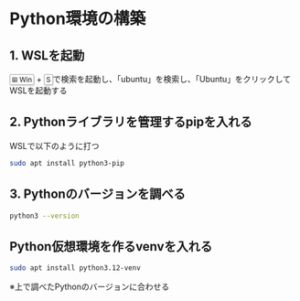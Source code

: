 # Python環境の構築
## 1. WSLを起動

<kbd class="keyboard-key nowrap" lang="en" style="border: 1px solid #aaa; border-radius: 2px; box-shadow: 1px 2px 2px #ddd; background-color: #f9f9f9; background-image: linear-gradient(top, #eee, #f9f9f9, #eee); padding: 1px 3px; font-family: inherit; font-size: 0.85em;"><span class="Unicode">⊞</span> Win</kbd>
+
<kbd class="keyboard-key nowrap" lang="en" style="border: 1px solid #aaa; border-radius: 2px; box-shadow: 1px 2px 2px #ddd; background-color: #f9f9f9; background-image: linear-gradient(top, #eee, #f9f9f9, #eee); padding: 1px 3px; font-family: inherit; font-size: 0.85em;">S</kbd>で検索を起動し、「ubuntu」を検索し、「Ubuntu」をクリックしてWSLを起動する

## 2. Pythonライブラリを管理するpipを入れる
WSLで以下のように打つ

```sh
sudo apt install python3-pip
```

## 3. Pythonのバージョンを調べる

```sh
python3 --version
```

## Python仮想環境を作るvenvを入れる
```sh
sudo apt install python3.12-venv
```

※上で調べたPythonのバージョンに合わせる
